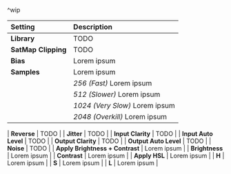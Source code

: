 ^wip

| Setting               | Description                    |
| :-------------------- | :----------------------------- |
| **Library**           | TODO                           |
| **SatMap Clipping**   | TODO                           |
| **Bias**              | Lorem ipsum                    |
| **Samples**           | Lorem ipsum                    |
|                       | *256 (Fast)* Lorem ipsum       |
|                       | *512 (Slower)* Lorem ipsum     |
|                       | *1024 (Very Slow)* Lorem ipsum |
|                       | *2048 (Overkill)* Lorem ipsum  |

| **Reverse**           | TODO                           |
| **Jitter**            | TODO                           |
| **Input Clarity**     | TODO                           |
| **Input Auto Level**  | TODO                           |
| **Output Clarity**    | TODO                           |
| **Output Auto Level** | TODO                           |
| **Noise**             | TODO                           |
| **Apply Brightness + Contrast** | Lorem ipsum |
| **Brightness** | Lorem ipsum |
| **Contrast** | Lorem ipsum |
| **Apply HSL** | Lorem ipsum |
| **H** | Lorem ipsum |
| **S** | Lorem ipsum |
| **L** | Lorem ipsum |
